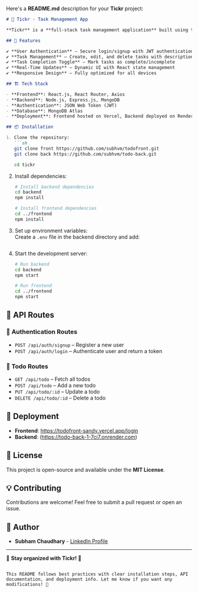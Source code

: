Here's a **README.md** description for your **Tickr** project:

```markdown
# 📝 Tickr - Task Management App  

**Tickr** is a **full-stack task management application** built using the **MERN stack (MongoDB, Express.js, React.js, Node.js)** to help users efficiently track and manage their tasks.

## 🚀 Features  

✔️ **User Authentication** – Secure login/signup with JWT authentication  
✔️ **Task Management** – Create, edit, and delete tasks with descriptions  
✔️ **Task Completion Toggle** – Mark tasks as complete/incomplete  
✔️ **Real-Time Updates** – Dynamic UI with React state management  
✔️ **Responsive Design** – Fully optimized for all devices  

## 🏗️ Tech Stack  

- **Frontend**: React.js, React Router, Axios  
- **Backend**: Node.js, Express.js, MongoDB  
- **Authentication**: JSON Web Token (JWT)  
- **Database**: MongoDB Atlas  
- **Deployment**: Frontend hosted on Vercel, Backend deployed on Render  

## 📦 Installation  

1. Clone the repository:  
   ```sh
   git clone front https://github.com/subhvm/todofront.git
   git clone back https://github.com/subhvm/todo-back.git

   cd tickr
   ```

2. Install dependencies:  
   ```sh
   # Install backend dependencies
   cd backend
   npm install

   # Install frontend dependencies
   cd ../frontend
   npm install
   ```

3. Set up environment variables:  
   Create a `.env` file in the backend directory and add:  
   ```sh
   ```

4. Start the development server:  
   ```sh
   # Run backend
   cd backend
   npm start

   # Run frontend
   cd ../frontend
   npm start
   ```

## 🔗 API Routes  

### 🔹 **Authentication Routes**
- `POST /api/auth/signup` – Register a new user  
- `POST /api/auth/login` – Authenticate user and return a token  

### 🔹 **Todo Routes**
- `GET /api/todo` – Fetch all todos  
- `POST /api/todo` – Add a new todo  
- `PUT /api/todo/:id` – Update a todo  
- `DELETE /api/todo/:id` – Delete a todo  

## 🚀 Deployment  
- **Frontend**: https://todofront-sandy.vercel.app/login 
- **Backend**: (https://todo-back-1-7ci7.onrender.com) 

## 📜 License  
This project is open-source and available under the **MIT License**.  

## 💡 Contributing  
Contributions are welcome! Feel free to submit a pull request or open an issue.  

## 👥 Author  
- **Subham Chaudhary** - [LinkedIn Profile](https://www.linkedin.com/in/subham-chaudhary-81961ba0/)  

---
🔹 **Stay organized with Tickr! 🚀**
```

This README follows best practices with clear installation steps, API documentation, and deployment info. Let me know if you want any modifications! 🚀
